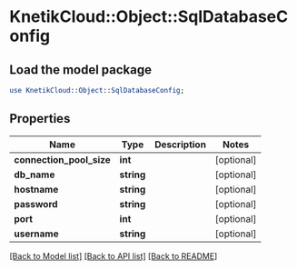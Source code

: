 # KnetikCloud::Object::SqlDatabaseConfig

## Load the model package
```perl
use KnetikCloud::Object::SqlDatabaseConfig;
```

## Properties
Name | Type | Description | Notes
------------ | ------------- | ------------- | -------------
**connection_pool_size** | **int** |  | [optional] 
**db_name** | **string** |  | [optional] 
**hostname** | **string** |  | [optional] 
**password** | **string** |  | [optional] 
**port** | **int** |  | [optional] 
**username** | **string** |  | [optional] 

[[Back to Model list]](../README.md#documentation-for-models) [[Back to API list]](../README.md#documentation-for-api-endpoints) [[Back to README]](../README.md)


